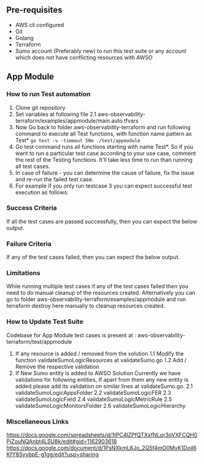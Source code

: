 ## Pre-requisites

- AWS cli configured
- Git
- Golang
- Terraform
- Sumo account (Preferably new) to run this test suite or any account which does not have conflicting resources with AWSO

## App Module
### How to run Test automation 
1. Clone git repository
2. Set variables at following file
2.1 aws-observability-terraform/examples/appmodule/main.auto.tfvars
3. Now Go back to folder aws-observability-terraform and run following command to execute all Test functions, with function name pattern as Test* 
```go test -v -timeout 50m ./test/appmodule```
5. Go test command runs all functions starting with name Test*. So if you want to run a particular test case according to your use case, comment the rest of the Testing functions. It’ll take less time to run than running all test cases.
6. In case of failure - you can determine the cause of failure, fix the issue and re-run the failed test case.
7. For example if you only run testcase 3 you can expect successful test execution as follows:

### Success Criteria
If all the test cases are passed successfully, then you can expect the below output. 

### Failure Criteria
If any of the test cases failed, then you can expect the below output. 
### Limitations
While running multiple test cases if any of the test cases failed then you need to do manual cleanup of the resources created. Alternatively you can go to folder aws-observability-terraform/examples/appmodule and run terraform destroy here manually to cleanup resources created.
### How to Update Test Suite
Codebase for App Module test cases is present at : aws-observability-terraform/test/appmodule
1. If any resource is added / removed from the solution
1.1 Modify the function validateSumoLogicResources at validateSumo.go
1.2 Add / Remove the respective validation
2. If New Sumo entity is added to AWSO Solution
Currently we have validations for following entities, If apart from them any new entity is added please add its validation on similar lines at validateSumo.go.
2.1 validateSumoLogicAppsFolder
2.2 validateSumoLogicFER
2.3 validateSumoLogicField
2.4 validateSumoLogicMetricRule
2.5 validateSumoLogicMonitorsFolder
2.6 validateSumoLogicHierarchy

### Miscellaneous Links
https://docs.google.com/spreadsheets/d/1tPC4lZPfQTXxfNLqr3oVXFCQH0PjZouNQAnbt4LSU8k/edit#gid=1162903618
https://docs.google.com/document/d/1PsNXkmL6Jo_2Q5f4mO0MvK1Dojl6KfY8SyybpE-g1gg/edit?usp=sharing
